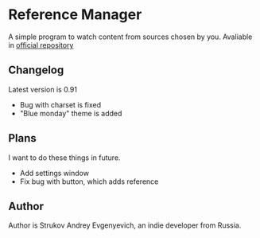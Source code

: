 # Reference Manager
A simple program to watch content from sources chosen by you.
Avaliable in [official repository](https://www.github.com/Struckture28/reference_manager)

## Changelog
Latest version is 0.91
* Bug with charset is fixed
* "Blue monday" theme is added

## Plans
I want to do these things in future.
* Add settings window
* Fix bug with button, which adds reference

## Author
Author is Strukov Andrey Evgenyevich, an indie developer from Russia.
